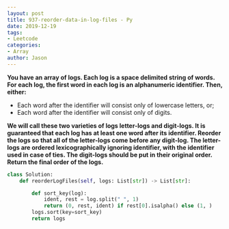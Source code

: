 ```yaml
---
layout: post
title: 937-reorder-data-in-log-files - Py
date: 2019-12-19
tags:
- Leetcode
categories:
- Array
author: Jason
---
```

**You have an array of logs.  Each log is a space delimited string of words. For each log, the first word in each log is an alphanumeric identifier.  Then, either:**

* Each word after the identifier will consist only of lowercase letters, or;
* Each word after the identifier will consist only of digits.

**We will call these two varieties of logs letter-logs and digit-logs.  It is guaranteed that each log has at least one word after its identifier. Reorder the logs so that all of the letter-logs come before any digit-log.  The letter-logs are ordered lexicographically ignoring identifier, with the identifier used in case of ties.  The digit-logs should be put in their original order. Return the final order of the logs.**

```python
class Solution:
    def reorderLogFiles(self, logs: List[str]) -> List[str]:

        def sort_key(log):
            ident, rest = log.split(" ", 1)
            return (0, rest, ident) if rest[0].isalpha() else (1, )
        logs.sort(key=sort_key)
        return logs
```
